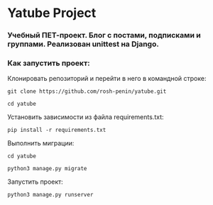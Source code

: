 # Yatube Project
### Учебный ПЕТ-проект. Блог с постами, подписками и группами. Реализован unittest на Django.

### Как запустить проект:
Клонировать репозиторий и перейти в него в командной строке:
```
git clone https://github.com/rosh-penin/yatube.git
```
```
cd yatube
```
Установить зависимости из файла requirements.txt:

```
pip install -r requirements.txt
```
Выполнить миграции:

```
cd yatube
```
```
python3 manage.py migrate
```

Запустить проект:

```
python3 manage.py runserver
```
